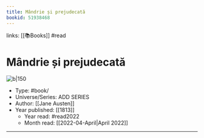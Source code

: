 ```yaml
---
title: Mândrie și prejudecată
bookid: 51938468
---
```


links: [[📚Books]]
#read
# Mândrie și prejudecată
![b|150](https://i.gr-assets.com/images/S/compressed.photo.goodreads.com/books/1569145108l/51938468._SX318_SY475_.jpg)
* Type: #book/
* Universe/Series: ADD SERIES
* Author: [[Jane Austen]]
* Year published: [[1813]]
  * Year read: #read2022  
  * Month read: [[2022-04-April|April 2022]]
---
